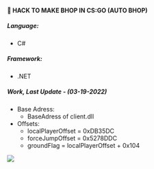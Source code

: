 #### <b>🦅 HACK TO MAKE BHOP IN CS:GO (AUTO BHOP)</b>

##### Language:
 - C#

##### Framework:
 - .NET

##### Work, Last Update - (03-19-2022)
- Base Adress: 
  - BaseAdress of client.dll
- Offsets:
  - localPlayerOffset = 0xDB35DC
  - forceJumpOffset = 0x5278DDC
  - groundFlag = localPlayerOffset + 0x104

<img src="https://c.tenor.com/VRpKoJQJpPAAAAAC/bhop-awesome.gif"/>